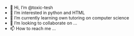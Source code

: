 - 👋 Hi, I’m @toxic-tesh
- 👀 I’m interested in python and HTML 
- 🌱 I’m currently learning own tutoring on computer science 
- 💞️ I’m looking to collaborate on ...
- 📫 How to reach me ...

<!---
toxic-tesh/toxic-tesh is a ✨ special ✨ repository because its `README.md` (this file) appears on your GitHub profile.
You can click the Preview link to take a look at your changes.
--->
